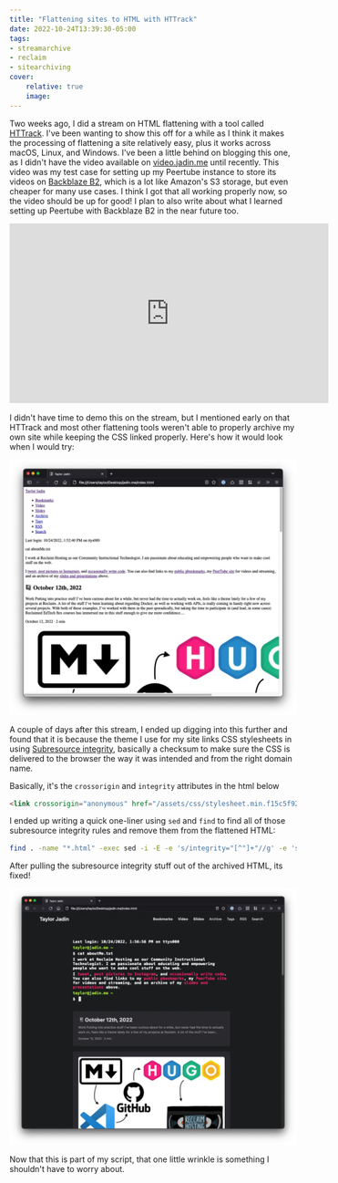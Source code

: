 ```yaml
---
title: "Flattening sites to HTML with HTTrack"
date: 2022-10-24T13:39:30-05:00
tags:
- streamarchive
- reclaim
- sitearchiving
cover:
    relative: true
    image: 
---
```


Two weeks ago, I did a stream on HTML flattening with a tool called [HTTrack](https://www.httrack.com/). I've been wanting to show this off for a while as I think it makes the processing of flattening a site relatively easy, plus it works across macOS, Linux, and Windows. I've been a little behind on blogging this one, as I didn't have the video available on [video.jadin.me](https://video.jadin.me) until recently. This video was my test case for setting up my Peertube instance to store its videos on [Backblaze B2](https://www.backblaze.com/b2/cloud-storage.html), which is a lot like Amazon's S3 storage, but even cheaper for many use cases. I think I got that all working properly now, so the video should be up for good! I plan to also write about what I learned setting up Peertube with Backblaze B2 in the near future too.

<iframe title="Flattening sites to HTML with HTTrack" src="https://video.jadin.me/videos/embed/cd4d150e-ead8-4855-ab9a-698605f4df6f?start=6m" allowfullscreen="" sandbox="allow-same-origin allow-scripts allow-popups" width="560" height="315" frameborder="0"></iframe>

I didn't have time to demo this on the stream, but I mentioned early on that HTTrack and most other flattening tools weren't able to properly archive my own site while keeping the CSS linked properly. Here's how it would look when I would try:

![the jadin.me homepage but with no CSS](Capture%202022-10-24T135248.webp)

A couple of days after this stream, I ended up digging into this further and found that it is because the theme I use for my site links CSS stylesheets in using [Subresource integrity](https://www.w3.org/TR/SRI/), basically a checksum to make sure the CSS is delivered to the browser the way it was intended and from the right domain name. 

Basically, it's the `crossorigin` and `integrity` attributes in the html below
```html
<link crossorigin="anonymous" href="/assets/css/stylesheet.min.f15c5f92ccf596b9ae53126ff477060bbea3aa7a2fc6a1af48f0e89a2cf6148d.css" integrity="sha256-8Vxfksz1lrmuUxJv9HcGC76jqnovxqGvSPDomiz2FI0=" rel="preload stylesheet" as="style">
```

I ended up writing a quick one-liner using `sed` and `find` to find all of those subresource integrity rules and remove them from the flattened HTML:
```bash
find . -name "*.html" -exec sed -i -E -e 's/integrity="[^"]+"//g' -e 's/crossorigin="[^"]+"//g' {} \;
```

After pulling the subresource integrity stuff out of the archived HTML, its fixed!

![the jadin.me homepage flattened to html properly!](Capture%202022-10-24T135714.webp)

Now that this is part of my script, that one little wrinkle is something I shouldn't have to worry about. 
